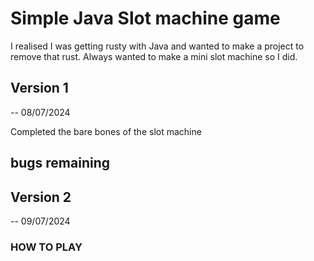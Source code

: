# Simple Java Slot machine game

I realised I was getting rusty with Java and wanted to make a project to remove that rust. Always wanted to make a mini slot machine so I did.

## Version 1 
-- 08/07/2024

Completed the bare bones of the slot machine 

bugs remaining
-

## Version 2
-- 09/07/2024

### HOW TO PLAY
